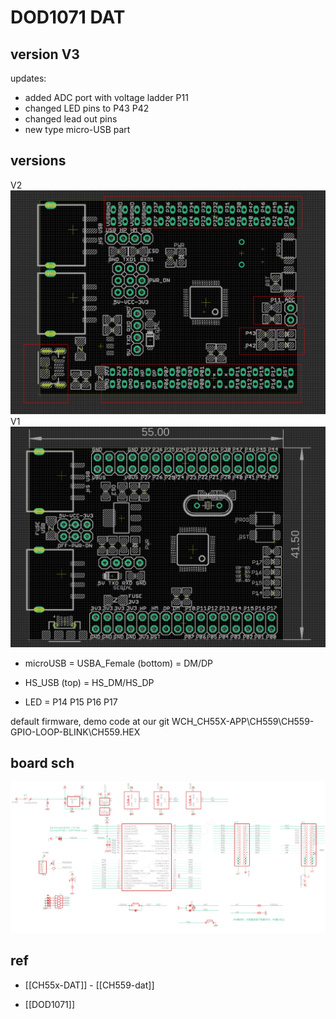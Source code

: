 

# DOD1071 DAT



## version V3 

updates:
- added ADC port with voltage ladder P11
- changed LED pins to P43 P42
- changed lead out pins 
- new type micro-USB part



## versions 

V2
![](31-28-18-17-03-2023.png)
V1
![](50-16-15-31-01-2023.png)

- microUSB = USBA_Female (bottom) = DM/DP
- HS_USB (top) = HS_DM/HS_DP




- LED = P14 P15 P16 P17

default firmware, demo code at our git
WCH_CH55X-APP\CH559\CH559-GPIO-LOOP-BLINK\CH559.HEX


## board sch 

![](28-39-14-25-07-2023.png)

## ref 

- [[CH55x-DAT]] - [[CH559-dat]]

- [[DOD1071]] 